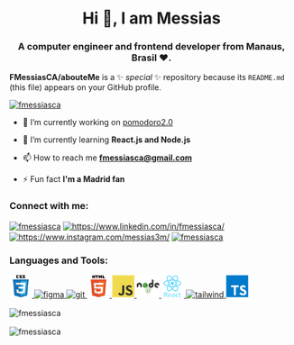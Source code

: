 <h1 align="center">Hi 👋, I am Messias</h1>
<h3 align="center">A computer engineer and frontend developer from Manaus, Brasil ❤️.</h3>

**FMessiasCA/abouteMe** is a ✨ _special_ ✨ repository because its `README.md` (this file) appears on your GitHub profile.

<p align="left"> <a href="https://github.com/ryo-ma/github-profile-trophy"><img src="https://github-profile-trophy.vercel.app/?username=fmessiasca" alt="fmessiasca" /></a> </p>

- 🔭 I’m currently working on [pomodoro2.0](https://pomodoro2-0.vercel.app/)

- 🌱 I’m currently learning **React.js and Node.js**

- 📫 How to reach me **fmessiasca@gmail.com**

- ⚡ Fun fact **I'm a Madrid fan**

<h3 align="left">Connect with me:</h3>
<p align="left">
<a href="https://twitter.com/fmessiasca" target="blank"><img align="center" src="https://raw.githubusercontent.com/rahuldkjain/github-profile-readme-generator/master/src/images/icons/Social/twitter.svg" alt="fmessiasca" height="30" width="40" /></a>
<a href="https://linkedin.com/in/https://www.linkedin.com/in/fmessiasca/" target="blank"><img align="center" src="https://raw.githubusercontent.com/rahuldkjain/github-profile-readme-generator/master/src/images/icons/Social/linked-in-alt.svg" alt="https://www.linkedin.com/in/fmessiasca/" height="30" width="40" /></a>
<a href="https://instagram.com/https://www.instagram.com/messias3m/" target="blank"><img align="center" src="https://raw.githubusercontent.com/rahuldkjain/github-profile-readme-generator/master/src/images/icons/Social/instagram.svg" alt="https://www.instagram.com/messias3m/" height="30" width="40" /></a>
<a href="https://discord.gg/fmessiasca" target="blank"><img align="center" src="https://raw.githubusercontent.com/rahuldkjain/github-profile-readme-generator/master/src/images/icons/Social/discord.svg" alt="fmessiasca" height="30" width="40" /></a>
</p>

<h3 align="left">Languages and Tools:</h3>
<p align="left"> <a href="https://www.w3schools.com/css/" target="_blank" rel="noreferrer"> <img src="https://raw.githubusercontent.com/devicons/devicon/master/icons/css3/css3-original-wordmark.svg" alt="css3" width="40" height="40"/> </a> <a href="https://www.figma.com/" target="_blank" rel="noreferrer"> <img src="https://www.vectorlogo.zone/logos/figma/figma-icon.svg" alt="figma" width="40" height="40"/> </a> <a href="https://git-scm.com/" target="_blank" rel="noreferrer"> <img src="https://www.vectorlogo.zone/logos/git-scm/git-scm-icon.svg" alt="git" width="40" height="40"/> </a> <a href="https://www.w3.org/html/" target="_blank" rel="noreferrer"> <img src="https://raw.githubusercontent.com/devicons/devicon/master/icons/html5/html5-original-wordmark.svg" alt="html5" width="40" height="40"/> </a> <a href="https://developer.mozilla.org/en-US/docs/Web/JavaScript" target="_blank" rel="noreferrer"> <img src="https://raw.githubusercontent.com/devicons/devicon/master/icons/javascript/javascript-original.svg" alt="javascript" width="40" height="40"/> </a> <a href="https://nodejs.org" target="_blank" rel="noreferrer"> <img src="https://raw.githubusercontent.com/devicons/devicon/master/icons/nodejs/nodejs-original-wordmark.svg" alt="nodejs" width="40" height="40"/> </a> <a href="https://reactjs.org/" target="_blank" rel="noreferrer"> <img src="https://raw.githubusercontent.com/devicons/devicon/master/icons/react/react-original-wordmark.svg" alt="react" width="40" height="40"/> </a> <a href="https://tailwindcss.com/" target="_blank" rel="noreferrer"> <img src="https://www.vectorlogo.zone/logos/tailwindcss/tailwindcss-icon.svg" alt="tailwind" width="40" height="40"/> </a> <a href="https://www.typescriptlang.org/" target="_blank" rel="noreferrer"> <img src="https://raw.githubusercontent.com/devicons/devicon/master/icons/typescript/typescript-original.svg" alt="typescript" width="40" height="40"/> </a> </p>

<p><img align="center" src="https://github-readme-stats.vercel.app/api/top-langs?username=fmessiasca&show_icons=true&locale=en&layout=compact" alt="fmessiasca" /></p>

<p><img align="center" src="https://github-readme-streak-stats.herokuapp.com/?user=fmessiasca&" alt="fmessiasca" /></p>
